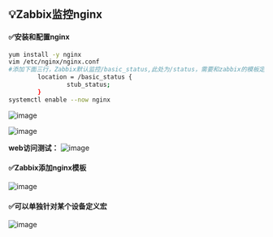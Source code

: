## 💡Zabbix监控nginx

#### ✅安装和配置nginx

```bash
yum install -y nginx
vim /etc/nginx/nginx.conf
#添加下面三行，Zabbix默认监控/basic_status,此处为/status，需要和zabbix的模板定义的路径要保持一致 
        location = /basic_status {
                stub_status;
        }
systemctl enable --now nginx
```
![image](https://github.com/user-attachments/assets/2689f466-1d04-49b7-82d8-dfa3e002bb04)

![image](https://github.com/user-attachments/assets/a2bb2d18-ddd9-460b-8b65-3ffcd1c1ad0e)

**web访问测试：**
![image](https://github.com/user-attachments/assets/ca1f4b17-b5c3-4c81-8e42-e4cc814388d7)


#### ✅Zabbix添加nginx模板

![image](https://github.com/user-attachments/assets/3a77d4e1-718f-4c4d-9cfa-ad500dd19c89)
#### ✅可以单独针对某个设备定义宏
![image](https://github.com/user-attachments/assets/49c521e3-8b7c-436c-8ce6-fd1c640408c7)
